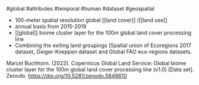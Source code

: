 #global #attributes #temporal #human #dataset #geospatial 

- 100-meter spatial resolution global [[land cover]] /[[land use]]
- annual basis from 2015-2019
- [[global]] biome cluster layer for the 100m global land cover processing line
- Combining the exiting land groupings (Spatial union of Ecoregions 2017 dataset, Geiger-Koeppen dataset and Global FAO eco-regions datasets.

Marcel Buchhorn. (2022). Copernicus Global Land Service: Global biome cluster layer for the 100m global land cover processing line (v1.0) [Data set]. Zenodo. https://doi.org/10.5281/zenodo.5848610